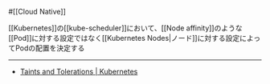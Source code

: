 #[[Cloud Native]]

[[Kubernetes]]の[[kube-scheduler]]において、[[Node affinity]]のような[[Pod]]に対する設定ではなく[[Kubernetes Nodes|ノード]]に対する設定によってPodの配置を決定する

---

- [Taints and Tolerations | Kubernetes](https://kubernetes.io/docs/concepts/scheduling-eviction/taint-and-toleration/)